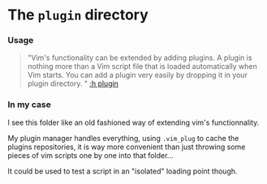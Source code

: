 # The `plugin` directory

### Usage

> "Vim's functionality can be extended by adding plugins.  A plugin is nothing
more than a Vim script file that is loaded automatically when Vim starts.  You
can add a plugin very easily by dropping it in your plugin directory.
" [:h plugin]()

### In my case

I see this folder like an old fashioned way of extending vim's functionnality.

My plugin manager handles everything, using `.vim_plug` to cache the plugins
repositories, it is way more convenient than just throwing some pieces
of vim scripts one by one into that folder...

It could be used to test a script in an "isolated" loading point though.

